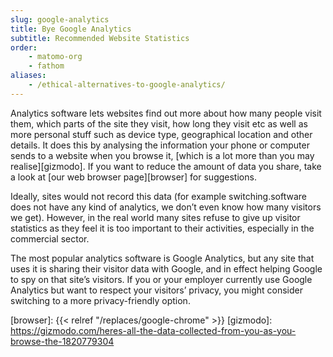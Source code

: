 ```yaml
---
slug: google-analytics
title: Bye Google Analytics
subtitle: Recommended Website Statistics
order:
    - matomo-org
    - fathom
aliases:
    - /ethical-alternatives-to-google-analytics/
---
```


Analytics software lets websites find out more about how many people visit them, which parts of the site they visit, how long they visit etc as well as more personal stuff such as device type, geographical location and other details. It does this by analysing the information your phone or computer sends to a website when you browse it, [which is a lot more than you may realise][gizmodo]. If you want to reduce the amount of data you share, take a look at [our web browser page][browser] for suggestions.

Ideally, sites would not record this data (for example switching.software does not have any kind of analytics, we don’t even know how many visitors we get). However, in the real world many sites refuse to give up visitor statistics as they feel it is too important to their activities, especially in the commercial sector.

The most popular analytics software is Google Analytics, but any site that uses it is sharing their visitor data with Google, and in effect helping Google to spy on that site’s visitors. If you or your employer currently use Google Analytics but want to respect your visitors’ privacy, you might consider switching to a more privacy-friendly option.

[browser]: {{< relref "/replaces/google-chrome" >}}
[gizmodo]: https://gizmodo.com/heres-all-the-data-collected-from-you-as-you-browse-the-1820779304